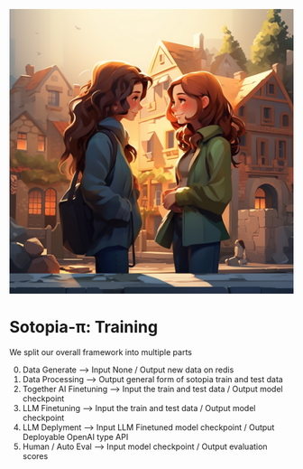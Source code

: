 ![title](imgs/title.png)

# Sotopia-π: Training 

We split our overall framework into multiple parts

0. Data Generate --> Input None / Output new data on redis
1. Data Processing --> Output general form of sotopia train and test data
2. Together AI Finetuning --> Input the train and test data / Output model checkpoint
3. LLM Finetuning --> Input the train and test data / Output model checkpoint
4. LLM Deplyment --> Input LLM Finetuned model checkpoint / Output Deployable OpenAI type API
5. Human / Auto Eval --> Input model checkpoint / Output evaluation scores